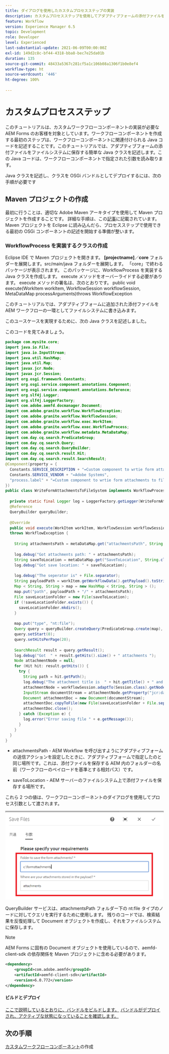 ```yaml
---
title: ダイアログを使用したカスタムプロセスステップの実装
description: カスタムプロセスステップを使用してアダプティブフォームの添付ファイルをファイルシステムに書き込む方法
feature: Workflow
version: Experience Manager 6.5
topic: Development
role: Developer
level: Experienced
last-substantial-update: 2021-06-09T00:00:00Z
exl-id: 149d2c8c-bf44-4318-bba8-bec7e25da01b
duration: 135
source-git-commit: 48433a5367c281cf5a1c106b08a1306f1b0e8ef4
workflow-type: ht
source-wordcount: '446'
ht-degree: 100%

---
```


# カスタムプロセスステップ

このチュートリアルは、カスタムワークフローコンポーネントの実装が必要な AEM Forms のお客様を対象としています。ワークフローコンポーネントを作成する最初のステップは、ワークフローコンポーネントに関連付けられる Java コードを記述することです。このチュートリアルでは、アダプティブフォームの添付ファイルをファイルシステムに保存する簡単な Java クラスを記述します。この Java コードは、ワークフローコンポーネントで指定された引数を読み取ります。

Java クラスを記述し、クラスを OSGi バンドルとしてデプロイするには、次の手順が必要です

## Maven プロジェクトの作成

最初に行うことは、適切な Adobe Maven アーキタイプを使用して Maven プロジェクトを作成することです。 詳細な手順は、この[記事](https://experienceleague.adobe.com/docs/experience-manager-learn/forms/creating-your-first-osgi-bundle/create-your-first-osgi-bundle.html?lang=ja)に記載されています。Maven プロジェクトを Eclipse に読み込んだら、プロセスステップで使用できる最初の OSGi コンポーネントの記述を開始する準備が整います。


### WorkflowProcess を実装するクラスの作成

Eclipse IDE で Maven プロジェクトを開きます。 **[projectname]**／**core** フォルダーを展開します。src/main/java フォルダーを展開します。 「core」で終わるパッケージが表示されます。 このパッケージに、WorkflowProcess を実装する Java クラスを作成します。 execute メソッドをオーバーライドする必要があります。 execute メソッドの署名は、次のとおりです。
public void execute(WorkItem workItem, WorkflowSession workflowSession, MetaDataMap processArguments)throws WorkflowException

このチュートリアルでは、アダプティブフォームに追加された添付ファイルを AEM ワークフローの一環としてファイルシステムに書き込みます。

このユースケースを実現するために、次の Java クラスを記述しました。

このコードを見てみましょう。

```java
package com.mysite.core;
import java.io.File;
import java.io.InputStream;
import java.util.HashMap;
import java.util.Map;
import javax.jcr.Node;
import javax.jcr.Session;
import org.osgi.framework.Constants;
import org.osgi.service.component.annotations.Component;
import org.osgi.service.component.annotations.Reference;
import org.slf4j.Logger;
import org.slf4j.LoggerFactory;
import com.adobe.aemfd.docmanager.Document;
import com.adobe.granite.workflow.WorkflowException;
import com.adobe.granite.workflow.WorkflowSession;
import com.adobe.granite.workflow.exec.WorkItem;
import com.adobe.granite.workflow.exec.WorkflowProcess;
import com.adobe.granite.workflow.metadata.MetaDataMap;
import com.day.cq.search.PredicateGroup;
import com.day.cq.search.Query;
import com.day.cq.search.QueryBuilder;
import com.day.cq.search.result.Hit;
import com.day.cq.search.result.SearchResult;
@Component(property = {
  Constants.SERVICE_DESCRIPTION + "=Custom component to wrtie form attachments to file system",
  Constants.SERVICE_VENDOR + "=Adobe Systems",
  "process.label" + "=Custom component to wrtie form attachments to file system"
})
public class WriteFormAttachmentsToFileSystem implements WorkflowProcess {

  private static final Logger log = LoggerFactory.getLogger(WriteFormAttachmentsToFileSystem.class);
  @Reference
  QueryBuilder queryBuilder;

  @Override
  public void execute(WorkItem workItem, WorkflowSession workflowSession, MetaDataMap metaDataMap)
  throws WorkflowException {

    String attachmentsPath = metaDataMap.get("attachmentsPath", String.class);

    log.debug("Got attachments path: " + attachmentsPath);
    String saveToLocation = metaDataMap.get("SaveToLocation", String.class);
    log.debug("Got save location: " + saveToLocation);

    log.debug("The seperator is" + File.separator);
    String payloadPath = workItem.getWorkflowData().getPayload().toString();
    Map < String, String > map = new HashMap < String, String > ();
    map.put("path", payloadPath + "/" + attachmentsPath);
    File saveLocationFolder = new File(saveToLocation);
    if (!saveLocationFolder.exists()) {
      saveLocationFolder.mkdirs();
    }

    map.put("type", "nt:file");
    Query query = queryBuilder.createQuery(PredicateGroup.create(map), workflowSession.adaptTo(Session.class));
    query.setStart(0);
    query.setHitsPerPage(20);

    SearchResult result = query.getResult();
    log.debug("Got  " + result.getHits().size() + " attachments ");
    Node attachmentNode = null;
    for (Hit hit: result.getHits()) {
      try {
        String path = hit.getPath();
        log.debug("The attachment title is  " + hit.getTitle() + " and the attachment path is  " + path);
        attachmentNode = workflowSession.adaptTo(Session.class).getNode(path + "/jcr:content");
        InputStream documentStream = attachmentNode.getProperty("jcr:data").getBinary().getStream();
        Document attachmentDoc = new Document(documentStream);
        attachmentDoc.copyToFile(new File(saveLocationFolder + File.separator + hit.getTitle()));
        attachmentDoc.close();
      } catch (Exception e) {
        log.error("Error saving file " + e.getMessage());
      }
    }
  }
}
```


* attachmentsPath - AEM Workflow を呼び出すようにアダプティブフォームの送信アクションを設定したときに、アダプティブフォームで指定したのと同じ場所です。これは、添付ファイルを保存する AEM 内のフォルダーの名前（ワークフローのペイロードを基準とする相対パス）です。

* saveToLocation - AEM サーバーのファイルシステム上で添付ファイルを保存する場所です。

これら 2 つの値は、ワークフローコンポーネントのダイアログを使用してプロセス引数として渡されます。

![ProcessStep](assets/custom-workflow-component.png)

QueryBuilder サービスは、attachmentsPath フォルダー下の nt:file タイプのノードに対してクエリを実行するために使用します。 残りのコードでは、検索結果を反復処理して Document オブジェクトを作成し、それをファイルシステムに保存します。


>[!NOTE]
>
>AEM Forms に固有の Document オブジェクトを使用しているので、aemfd-client-sdk の依存関係を Maven プロジェクトに含める必要があります。

```xml
<dependency>
    <groupId>com.adobe.aemfd</groupId>
    <artifactId>aemfd-client-sdk</artifactId>
    <version>6.0.772</version>
</dependency>
```

#### ビルドとデプロイ

[ここで説明しているとおりに、バンドルをビルドします。](https://experienceleague.adobe.com/docs/experience-manager-learn/forms/creating-your-first-osgi-bundle/create-your-first-osgi-bundle.html?lang=ja)
[バンドルがデプロイされ、アクティブな状態になっていることを確認します。](http://localhost:4502/system/console/bundles)

## 次の手順

[カスタムワークフローコンポーネント](./custom-workflow-component.md)の作成

